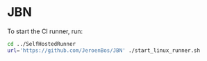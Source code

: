 # JBN

To start the CI runner, run:
```bash
cd ../SelfHostedRunner
url='https://github.com/JeroenBos/JBN' ./start_linux_runner.sh
```
